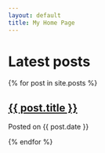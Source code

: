 ```yaml
---
layout: default
title: My Home Page
---
```


<h1>Latest posts</h1>
<div class="hfeed">

{% for post in site.posts %}
    <article class="hentry entry">
        <h1 class="entry-title">
            <a href="{{ post.url }}" rel="bookmark">{{ post.title }}</a>
        </h1>
        <p>Posted on <span class="published">{{ post.date }}</span></p>
    </article>
{% endfor %}

</div>
